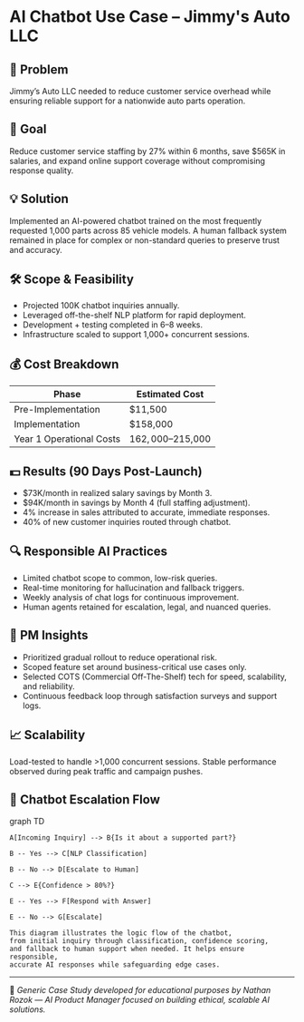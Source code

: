 # AI Chatbot Use Case – Jimmy's Auto LLC

## 🧠 Problem  
Jimmy’s Auto LLC needed to reduce customer service overhead while ensuring reliable support for a nationwide auto parts operation.

## 🎯 Goal  
Reduce customer service staffing by 27% within 6 months, save $565K in salaries, and expand online support coverage without compromising response quality.

## 💡 Solution  
Implemented an AI-powered chatbot trained on the most frequently requested 1,000 parts across 85 vehicle models. A human fallback system remained in place for complex or non-standard queries to preserve trust and accuracy.

## 🛠️ Scope & Feasibility
- Projected 100K chatbot inquiries annually.  
- Leveraged off-the-shelf NLP platform for rapid deployment.  
- Development + testing completed in 6–8 weeks.  
- Infrastructure scaled to support 1,000+ concurrent sessions.  

## 💰 Cost Breakdown
| Phase                      | Estimated Cost |
|---------------------------|----------------|
| Pre-Implementation        | $11,500        |
| Implementation            | $158,000       |
| Year 1 Operational Costs  | $162,000–$215,000 |

## 💵 Results (90 Days Post-Launch)
- $73K/month in realized salary savings by Month 3.  
- $94K/month in savings by Month 4 (full staffing adjustment).  
- 4% increase in sales attributed to accurate, immediate responses.  
- 40% of new customer inquiries routed through chatbot.  

## 🔍 Responsible AI Practices
- Limited chatbot scope to common, low-risk queries.  
- Real-time monitoring for hallucination and fallback triggers.  
- Weekly analysis of chat logs for continuous improvement.  
- Human agents retained for escalation, legal, and nuanced queries.  

## 🧠 PM Insights
- Prioritized gradual rollout to reduce operational risk.  
- Scoped feature set around business-critical use cases only.  
- Selected COTS (Commercial Off-The-Shelf) tech for speed, scalability, and reliability.  
- Continuous feedback loop through satisfaction surveys and support logs.  

## 📈 Scalability
Load-tested to handle >1,000 concurrent sessions. Stable performance observed during peak traffic and campaign pushes.

## 🔁 Chatbot Escalation Flow

graph TD

    A[Incoming Inquiry] --> B{Is it about a supported part?}
    
    B -- Yes --> C[NLP Classification]
    
    B -- No --> D[Escalate to Human]
    
    C --> E{Confidence > 80%?}
    
    E -- Yes --> F[Respond with Answer]
    
    E -- No --> G[Escalate]

    This diagram illustrates the logic flow of the chatbot, 
    from initial inquiry through classification, confidence scoring, 
    and fallback to human support when needed. It helps ensure responsible, 
    accurate AI responses while safeguarding edge cases.

---

📌 *Generic Case Study developed for educational purposes by Nathan Rozok — AI Product Manager focused on building ethical, scalable AI solutions.*
